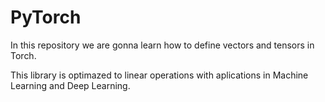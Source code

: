 # PyTorch


In this repository we are gonna learn how to define vectors and tensors in Torch. 


This library is optimazed to linear operations with aplications in Machine Learning and Deep Learning.


